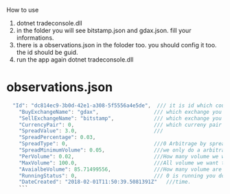 ﻿
How to use
1. dotnet tradeconsole.dll
2. in the folder you will see bitstamp.json and gdax.json. fill your informations.
3. there is a observations.json in the foloder too.  you should config it too. the id should be guid. 
4. run the app again  dotnet tradeconsole.dll

# observations.json 

```Java
  "Id": "dc814ec9-3b0d-42e1-a308-5f5556a4e5de",  /// it is id which could be any guid
    "BuyExchangeName": "gdax",					/// which exchange you wnat to buy
    "SellExchangeName": "bitstamp",				/// which exchange you want to sell
    "CurrencyPair": 0,							/// which curreny pair you want to trade, beteur is 0, ltceur is 1
    "SpreadValue": 3.0,							/// 
    "SpreadPercentage": 0.03,
    "SpreadType": 0,							///0 Arbitrage by spreadValue, 1 Arbitrage by Spread Percentage
    "SpreadMinimumVolume": 0.05,				///we only do a arbitrage if the volume is greater than we set on here
    "PerVolume": 0.02,							///How many volume we want to buy and sell
    "MaxVolume": 100.0,							///All volume we want to trade . (after we reach it, we will stop this task)
    "AvaialbeVolume": 85.71499556,				///How many volume are not trade.
    "RunningStatus": 0,							/// 0 is running you don' need to change it
    "DateCreated": "2018-02-01T11:50:39.5081391Z"   ///time.
    ```
